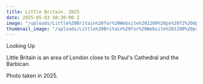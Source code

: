 ```yaml
---
title: Little Britain. 2025
date: 2025-05-03 10:30:00 Z
image: "/uploads/Little%20Britain%20for%20Website%201200%20px%2072%20dpi-2.jpg"
thumbnail_image: "/uploads/Little%20Britain%20for%20Website%201200%20px%2072%20dpi-2-c45238.jpg"
---
```


Looking Up

Little Britain is an area of London close to St Paul's Cathedral and the Barbican.

Photo taken in 2025.